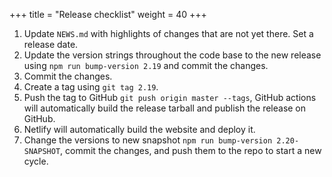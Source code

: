 +++
title = "Release checklist"
weight = 40
+++

1. Update `NEWS.md` with highlights of changes that are not yet there. Set a release date.
2. Update the version strings throughout the code base to the new release using `npm run bump-version 2.19` and commit the changes.
3. Commit the changes.
4. Create a tag using `git tag 2.19`.
5. Push the tag to GitHub `git push origin master --tags`, GitHub actions will automatically build the release tarball and publish the release on GitHub.
6. Netlify will automatically build the website and deploy it.
7. Change the versions to new snapshot `npm run bump-version 2.20-SNAPSHOT`, commit the changes, and push them to the repo to start a new cycle.
